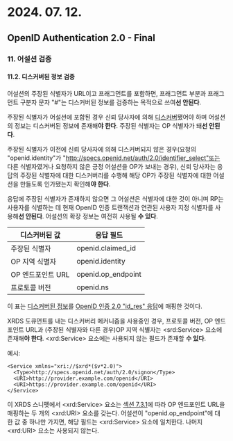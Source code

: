 # 2024. 07. 12.

## OpenID Authentication 2.0 - Final

### 11. 어설션 검증

#### 11.2. 디스커버된 정보 검증

어설션의 주장된 식별자가 URL이고 프래그먼트를 포함하면, 프래그먼트 부분과 프래그먼트 구분자 문자 "#"는 디스커버된 정보를 검증하는 목적으로 쓰여**선 안된다**.

주장된 식별자가 어설션에 포함된 경우 신뢰 당사자에 의해 [디스커버][oidc-discovery]됐어야 하며 어설션의 정보는 디스커버된 정보에 존재해**야 한다**. 주장된 식별자는 OP 식별자가 돼**선 안된다**.

주장된 식별자가 이전에 신뢰 당사자에 의해 디스커버되지 않은 경우(요청의 "openid.identity"가 "http://specs.openid.net/auth/2.0/identifier_select"또는 다른 식별자였거나 요청하지 않은 긍정 어설션을 OP가 보내는 경우), 신뢰 당사자는 응답의 주장된 식별자에 대한 디스커버리를 수행해 해당 OP가 주장된 식별자에 대한 어설션을 만들도록 인가됐는지 확인해**야 한다**.

응답에 주장된 식별자가 존재하지 않으면 그 어설션은 식별자에 대한 것이 아니며 RP는 사용자를 식별하는 데 현재 OpenID 인증 트랜잭션과 연관된 사용자 지정 식별자를 사용해**선 안된다**. 어설션의 확장 정보는 여전히 사용될 **수 있다**.

| 디스커버된 값     | 응답 필드          |
| ----------------- | ------------------ |
| 주장된 식별자     | openid.claimed_id  |
| OP 지역 식별자    | openid.identity    |
| OP 엔드포인트 URL | openid.op_endpoint |
| 프로토콜 버전     | openid.ns          |

이 표는 [디스커버된 정보][oidc-discovered-info]를 [OpenID 인증 2.0 "id_res" 응답][oidc-positive-assertions]에 매핑한 것이다.

XRDS 도큐먼트를 내는 디스커버리 메커니즘을 사용중인 경우, 프로토콜 버전, OP 엔드포인트 URL과 (주장된 식별자와 다른 경우)OP 지역 식별자는 \<srd:Service\> 요소에 존재해**야 한다**. \<xrd:Service\> 요소에는 사용되지 않는 필드가 존재할 **수 있다**.

예시:

```
<Service xmlns="xri://$xrd*($v*2.0)">
  <Type>http://specs.openid.net/auth/2.0/signon</Type>
  <URI>http://provider.example.com/openid</URI>
  <URI>https://provider.example.com/openid</URI>
</Service>
```

이 XRDS 스니펫에서 \<xrd:Service\> 요소는 [섹션 7.3.1][oidc-section-7-3-1]에 따라 OP 엔드포인트 URL을 매핑하는 두 개의 \<xrd:URI\> 요소를 갖는다. 어설션이 "openid.op_endpoint"에 대한 값 중 하나만 가지면, 해당 필드는 \<xrd:Service\> 요소에 일치한다. 나머지 \<xrd:URI\> 요소는 사용되지 않는다.



[oidc-discovery]: https://openid.net/specs/openid-authentication-2_0.html#discovery
[oidc-discovered-info]: https://openid.net/specs/openid-authentication-2_0.html#discovered_info
[oidc-positive-assertions]: https://openid.net/specs/openid-authentication-2_0.html#positive_assertions
[oidc-section-7-3-1]: https://openid.net/specs/openid-authentication-2_0.html#discovered_info